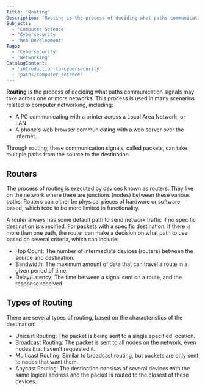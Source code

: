 ```yaml
---
Title: 'Routing'
Description: 'Routing is the process of deciding what paths communication signals may take across one or more networks.'
Subjects:
  - 'Computer Science'
  - 'Cybersecurity'
  - 'Web Development'
Tags:
  - 'Cybersecurity'
  - 'Networking'
CatalogContent:
  - 'introduction-to-cybersecurity'
  - 'paths/computer-science'
---
```


**Routing** is the process of deciding what paths communication signals may take across one or more networks. This process is used in many scenarios related to computer networking, including:

- A PC communicating with a printer across a Local Area Network, or LAN.
- A phone's web browser communicating with a web server over the Internet.

Through routing, these communication signals, called packets, can take multiple paths from the source to the destination.

## Routers

The process of routing is executed by devices known as routers. They live on the network where there are junctions (nodes) between these various paths. Routers can either be physical pieces of hardware or software based, which tend to be more limited in functionality.

A router always has some default path to send network traffic if no specific destination is specified. For packets with a specific destination, if there is more than one path, the router can make a decision on what path to use based on several criteria, which can include:

- Hop Count: The number of intermediate devices (routers) between the source and destination.
- Bandwidth: The maximum amount of data that can travel a route in a given period of time.
- Delay/Latency: The time between a signal sent on a route, and the response received.

## Types of Routing

There are several types of routing, based on the characteristics of the destination:

- Unicast Routing: The packet is being sent to a single specified location.
- Broadcast Routing: The packet is sent to all nodes on the network, even nodes that haven't requested it.
- Multicast Routing: Similar to broadcast routing, but packets are only sent to nodes that want them.
- Anycast Routing: The destination consists of several devices with the same logical address and the packet is routed to the closest of these devices.
